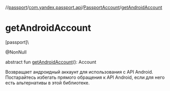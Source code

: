 //[passport](../../../index.md)/[com.yandex.passport.api](../index.md)/[PassportAccount](index.md)/[getAndroidAccount](get-android-account.md)

# getAndroidAccount

[passport]\

@NonNull

abstract fun [getAndroidAccount](get-android-account.md)(): Account

Возвращает андроидный аккаунт для использования с API Android. Постарайтесь избегать прямого обращения к API Android, если для него есть альтернативы в этой библиотеке.
